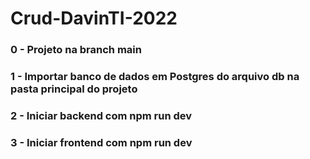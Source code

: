 # Crud-DavinTI-2022

### 0 - Projeto na branch main
### 1 - Importar banco de dados em Postgres do arquivo db na pasta principal do projeto

### 2 - Iniciar backend com npm run dev

### 3 - Iniciar frontend com npm run dev

